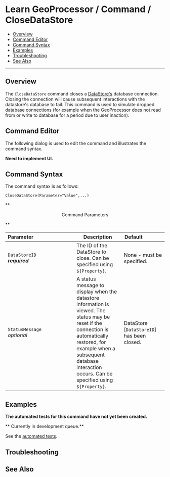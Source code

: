 # Learn GeoProcessor / Command / CloseDataStore #

* [Overview](#overview)
* [Command Editor](#command-editor)
* [Command Syntax](#command-syntax)
* [Examples](#examples)
* [Troubleshooting](#troubleshooting)
* [See Also](#see-also)

-------------------------

## Overview ##

The `CloseDataStore` command closes a [DataStore's](../../introduction#datastore) database connection.
Closing the connection will cause subsequent interactions with the datastore's database to fail. 
This command is used to simulate dropped database connections 
(for example when the GeoProcessor does not read from or write to database for a period due to user inaction).

## Command Editor ##

The following dialog is used to edit the command and illustrates the command syntax.

**Need to implement UI.**

## Command Syntax ##

The command syntax is as follows:

```text
CloseDataStore(Parameter="Value",...)
```
**<p style="text-align: center;">
Command Parameters
</p>**

|**Parameter**&nbsp;&nbsp;&nbsp;&nbsp;&nbsp;&nbsp;&nbsp;&nbsp;&nbsp;&nbsp;&nbsp;&nbsp;&nbsp;&nbsp;&nbsp;&nbsp;&nbsp;&nbsp;&nbsp;&nbsp;&nbsp;&nbsp;&nbsp;&nbsp;&nbsp;&nbsp;&nbsp;&nbsp; | **Description** | **Default**&nbsp;&nbsp;&nbsp;&nbsp;&nbsp;&nbsp;&nbsp;&nbsp;&nbsp;&nbsp;&nbsp;&nbsp;&nbsp;&nbsp;|
| --------------|-----------------|----------------- |
|`DataStoreID`<br>**_required_**|The ID of the DataStore to close. Can be specified using `${Property}`.| None - must be specified.|
|`StatusMessage`<br>*optional*| A status message to display when the datastore information is viewed. The status may be reset if the connection is automatically restored, for example when a subsequent database interaction occurs. Can be specified using `${Property}`.| DataStore [`DataStoreID`] has been closed.|


## Examples ##

**The automated tests for this command have not yet been created.**

** Currently in development queue.**

See the [automated tests](https://github.com/OpenWaterFoundation/owf-app-geoprocessor-python-test/tree/master/test/commands/CloseDataStore).

## Troubleshooting ##

## See Also ##

